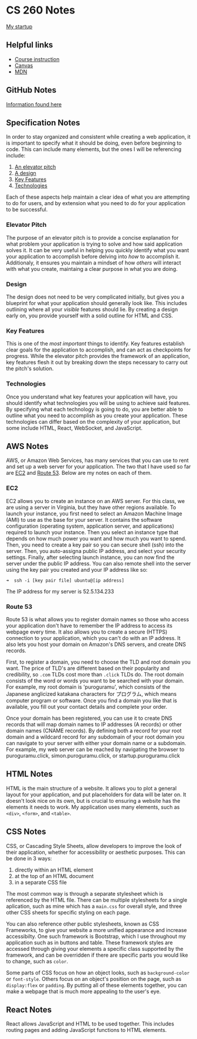 # CS 260 Notes

[My startup](https://simon.cs260.click)

## Helpful links

- [Course instruction](https://github.com/webprogramming260)
- [Canvas](https://byu.instructure.com)
- [MDN](https://developer.mozilla.org)

## GitHub Notes

[Information found here](notes.md)

## Specification Notes
In order to stay organized and consistent while creating a web application, it is important to specify what it should be doing, even before beginning to code. This can include many elements, but the ones I will be referencing include:

1. [An elevator pitch](#elevator-pitch)
2. [A design](#design)
3. [Key Features](#key-features)
4. [Technologies](#technologies)

Each of these aspects help maintain a clear idea of what you are attempting to do for users, and by extension what you need to do for your application to be successful.

### Elevator Pitch
The purpose of an elevator pitch is to provide a concise explanation for what problem your application is trying to solve and how said application solves it. It can be very useful in helping you quickly identify what you want your application to accomplish before delving into _how_ to accomplish it. Additionaly, it ensures you maintain a mindset of how _others_ will interact with what you create, maintaing a clear purpose in what you are doing. 

### Design
The design does not need to be very complicated initially, but gives you a blueprint for what your application should generally look like. This includes outlining where all your _visible_ features should lie. By creating a design early on, you provide yourself with a solid outline for HTML and CSS.

### Key Features
This is one of the _most important_ things to identify. Key features establish clear goals for the application to accomplish, and can act as checkpoints for progress. While the elevator pitch provides the framework of an application, key features flesh it out by breaking down the steps necessary to carry out the pitch's solution. 

### Technologies
Once you understand what key features your application will have, you should identify what technologies you will be using to achieve said features. By specifying what each technology is going to do, you are better able to outline what you need to accomplish as you create your application. These technologies can differ based on the complexity of your application, but some include HTML, React, WebSocket, and JavaScript.

## AWS Notes
AWS, or Amazon Web Services, has many services that you can use to rent and set up a web server for your application. The two that I have used so far are [EC2](#ec2) and [Route 53](#route-53). Below are my notes on each of them.

### EC2
EC2 allows you to create an instance on an AWS server. For this class, we are using a server in Virginia, but they have other regions available. To launch your instance, you first need to select an Amazon Machine Image (AMI) to use as the base for your server. It contains the software configuration (operating system, application server, and applications) required to
launch your instance. Then you select an instance type that depends on how much power you want and how much you want to spend. Then, you need to create a key pair so you can secure shell (ssh) into the server. Then, you auto-assigna public IP address, and select your security settings. Finally, after selecting launch instance, you can now find the server under the public IP address. You can also remote shell into the server using the key pair you created and your IP address like so:

```
➜  ssh -i [key pair file] ubuntu@[ip address]
```

The IP address for my server is 52.5.134.233

### Route 53
Route 53 is what allows you to register domain names so those who access your application don't have to remember the IP address to access its webpage every time. It also allows you to create a secure (HTTPS) connection to your application, which you can't do with an IP address. It also lets you host your domain on Amazon's DNS servers, and create DNS records. 

First, to register a domain, you need to choose the TLD and root domain you want. The price of TLD's are different based on their popularity and credibility, so `.com` TLDs cost more than `.click` TLDs do. The root domain consists of the word or words you want to be searched with your domain. For example, my root domain is 'puroguramu', which consists of the Japanese anglicized katakana characters for プログラム, which means computer program or software. Once you find a domain you like that is available, you fill out your contact details and complete your order. 

Once your domain has been registered, you can use it to create DNS records that will map domain names to IP addresses (A records) or other domain names (CNAME records). By defining both a record for your root domain and a wildcard record for any subdomain of your root domain you can navigate to your server with either your domain name or a subdomain. For example, my web server can be reached by navigating the browser to puroguramu.click, simon.puroguramu.click, or startup.puroguramu.click

## HTML Notes

HTML is the main structure of a website. It allows you to plot a general layout for your application, and put placeholders for data will be later on. It doesn't look nice on its own, but is crucial to ensuring a website has the elements it needs to work. My application uses many elements, such as `<div>`, `<form>`, and `<table>`.

## CSS Notes
CSS, or Cascading Style Sheets, allow developers to improve the look of their application, whether for accessibility or aesthetic purposes. This can be done in 3 ways:

1. directly within an HTML element
2. at the top of an HTML document
3. in a separate CSS file

The most common way is through a separate stylesheet which is referenced by the HTML file. There can be multiple stylesheets for a single aplication, such as mine which has a `main.css` for overall style, and three other CSS sheets for specific styling on each page.

You can also reference other public stylesheets, known as CSS Frameworks, to give your website a more unified appearance and increase accessibilty. One such framework is Bootstrap, which I use throughout my application such as in buttons and table. These framework styles are accessed through giving your elements a specific class supported by the framework, and can be overridden if there are specific parts you would like to change, such as `color`.

Some parts of CSS focus on how an object looks, such as `background-color` or `font-style`. Others focus on an object's position on the page, such as `display:flex` or `padding`. By putting all of these elements together, you can make a webpage that is much more appealing to the user's eye.

## React Notes
React allows JavaScript and HTML to be used together. This includes routing pages and adding JavaScript functions to HTML elements.